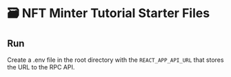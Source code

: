 # 🗃 NFT Minter Tutorial Starter Files

## Run
Create a .env file in the root directory with the ```REACT_APP_API_URL``` that stores the URL to the RPC API.
